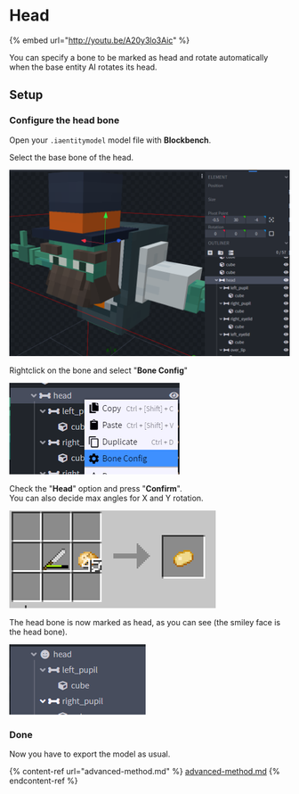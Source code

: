 # Head

{% embed url="http://youtu.be/A20y3lo3Aic" %}

You can specify a bone to be marked as head and rotate automatically when the base entity AI rotates its head.

## Setup

### Configure the head bone

Open your `.iaentitymodel` model file with **Blockbench**.

Select the base bone of the head.

![](<../../../.gitbook/assets/image (92).png>)

Rightclick on the bone and select "**Bone Config**"

![](<../../../.gitbook/assets/image (181).png>)

Check the "**Head**" option and press "**Confirm**".\
You can also decide max angles for X and Y rotation.

![](<../../../.gitbook/assets/image (84).png>)

The head bone is now marked as head, as you can see (the smiley face is the head bone).

![](<../../../.gitbook/assets/image (79).png>)

### Done

Now you have to export the model as usual.

{% content-ref url="advanced-method.md" %}
[advanced-method.md](advanced-method.md)
{% endcontent-ref %}


